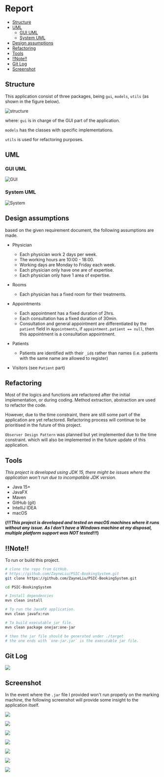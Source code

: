 # Report <!-- omit in toc -->
- [Structure](#structure)
- [UML](#uml)
  - [GUI UML](#gui-uml)
  - [System UML](#system-uml)
- [Design assumptions](#design-assumptions)
- [Refactoring](#refactoring)
- [Tools](#tools)
- [!!Note!!](#note)
- [Git Log](#git-log)
- [Screenshot](#screenshot)
<div style="page-break-after: always"></div>

## Structure
This application consist of three packages, being `gui`, `models`, `utils` (as shown in the figure below).

![structure](Images/WX20210512-202758@2x.png)

where:
`gui` is in charge of the GUI part of the application.

`models` has the classes with specific implementations.

`utils` is used for refactoring purposes.


## UML
### GUI UML
![GUI](Images/psic_booking_system_gui_uml.png)

<div style="page-break-after: always"></div>

### System UML
![System](Images/psic_booking_system_uml.png)

<div style="page-break-after: always"></div>

## Design assumptions
based on the given requirement document, the following assumptions are made.

- Physician
  - Each physician work 2 days per week.
  - The working hours are 10:00 - 18:00.
  - Working days are Monday to Friday each week.
  - Each physician only have one are of expertise.
  - Each physician only have 1 area of expertise.

- Rooms
  - Each physician has a fixed room for their treatments.

- Appointments
  - Each appointment has a fixed duration of 2hrs.
  - Each consultation has a fixed duration of 30min.
  - Consultation and general appointment are differentiated by the `patient` field in `Appointments`, if `appointment.patient == null`, then this appointment is a consultation appointment.

- Patients
  - Patients are identified with their `_id`s rather than names (i.e. patients with the same name are allowed to register)

- Visitors (see `Patient` part)

## Refactoring
Most of the logics and functions are refactored after the initial implementation, or during coding. Method extraction, abstraction are used to refactor the code.

However, due to the time constraint, there are still some part of the application are yet refactored. Refactoring process will continue to be prioritised in the future of this project.

`Observer Design Pattern` was planned but yet implemented due to the time constraint. which will also be implemented in the future update of this application.

## Tools
_This project is developed using JDK 15, there might be issues where the application won't run due to incompatible JDK version._
- Java 15+
- JavaFX
- Maven
- GitHub (git)
- IntelliJ IDEA
- macOS

**(_!!!This project is developed and tested on macOS machines where it runs without any issue. As I don't have a Windows machine at my disposal, multiple platform support was NOT tested!!!_)**

## !!Note!!

To run or build this project.
```bash
# clone the repo from GitHub.
# https://github.com/ZayneLiu/PSIC-BookingSystem.git
git clone https://github.com/ZayneLiu/PSIC-BookingSystem.git

cd PSIC-BookingSystem

# Install dependencies
mvn clean install

# To run the JavaFX application.
mvn clean javafx:run

# To build executable jar file.
mvn clean package onejar:one-jar

# then the jar file should be generated under ./target
# the one ends with `one-jar.jar` is the executable jar file.
```
## Git Log
![](Images/git-log.png)

## Screenshot
In the event where the `.jar` file I provided won't run properly on the marking machine, the following screenshot will provide some insight to the application itself.

![](Images/Running-1.png)

![](Images/Running-2.png)

![](Images/Running-3.png)

![](Images/Running-4.png)

![](Images/Report.png)

![](Images/Report-2.png)

![](Images/Data.png)
